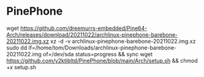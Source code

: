 # PinePhone

wget https://github.com/dreemurrs-embedded/Pine64-Arch/releases/download/20211022/archlinux-pinephone-barebone-20211022.img.xz
xz -d -v archlinux-pinephone-barebone-20211022.img.xz
sudo dd if=/home/tom/Downloads/archlinux-pinephone-barebone-20211022.img of=/dev/sda status=progress && sync
wget https://github.com/y2ktibltd/PinePhone/blob/main/Arch/setup.sh && chmod +x setup.sh
